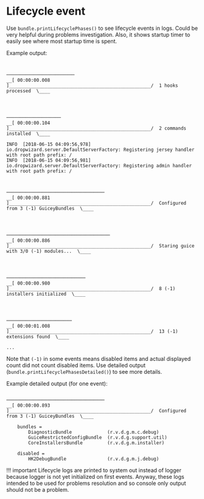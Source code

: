 # Lifecycle event

Use `bundle.printLifecyclePhases()` to see lifecycle events in logs.
Could be very helpful during problems investigation. Also, it shows startup timer to easily see where most startup time is spent.

Example output:

```

                                                                         ─────────────────────────
__[ 00:00:00.008 ]____________________________________________________/  1 hooks processed  \____



                                                                         ────────────────────
__[ 00:00:00.104 ]____________________________________________________/  2 commands installed  \____

INFO  [2018-06-15 04:09:56,978] io.dropwizard.server.DefaultServerFactory: Registering jersey handler with root path prefix: /
INFO  [2018-06-15 04:09:56,981] io.dropwizard.server.DefaultServerFactory: Registering admin handler with root path prefix: /


                                                                         ────────────────────────────────────
__[ 00:00:00.881 ]____________________________________________________/  Configured from 3 (-1) GuiceyBundles  \____



                                                                         ──────────────────────────────────────
__[ 00:00:00.886 ]____________________________________________________/  Staring guice with 3/0 (-1) modules...  \____



                                                                         ─────────────────────────────
__[ 00:00:00.980 ]____________________________________________________/  8 (-1) installers initialized  \____



                                                                         ────────────────────────
__[ 00:00:01.008 ]____________________________________________________/  13 (-1) extensions found  \____

...
```

Note that `(-1)` in some events means disabled items and actual displayed count did not count disabled items.
Use detailed output (`bundle.printLifecyclePhasesDetailed()`) to see more details. 

Example detailed output (for one event):

```
                                                                         ────────────────────────────────────
__[ 00:00:00.893 ]____________________________________________________/  Configured from 3 (-1) GuiceyBundles  \____

	bundles = 
		DiagnosticBundle             (r.v.d.g.m.c.debug)        
		GuiceRestrictedConfigBundle  (r.v.d.g.support.util)     
		CoreInstallersBundle         (r.v.d.g.m.installer)      

	disabled = 
		HK2DebugBundle               (r.v.d.g.m.j.debug)      
``` 

!!! important
    Lifecycle logs are printed to system out instead of logger because logger is not yet initialized on first events. 
    Anyway, these logs intended to be used for problems resolution and so console only output should not be a problem. 
